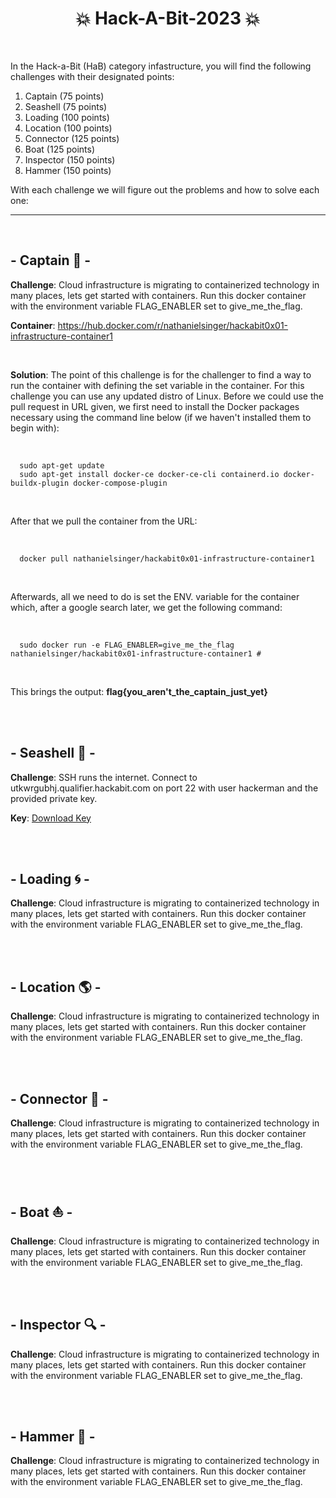 <div align="center">
  <h1>
    💥 Hack-A-Bit-2023 💥
  </h1>
</div>

<br>

In the Hack-a-Bit (HaB) category infastructure, you will find the following challenges with their designated points:

<ol>
  <li>Captain (75 points)</li>
  <li>Seashell (75 points)</li>
  <li>Loading (100 points)</li>
  <li>Location (100 points)</li>
  <li>Connector (125 points)</li>
  <li>Boat (125 points)</li>
  <li>Inspector (150 points)</li>
  <li>Hammer (150 points)</li>
</ol>

With each challenge we will figure out the problems and how to solve each one:

<hr>
<br>

## - Captain 🌊 -
**Challenge**: Cloud infrastructure is migrating to containerized technology in many places, lets get started with containers. Run this docker container with the environment variable FLAG_ENABLER set to give_me_the_flag.

**Container**: https://hub.docker.com/r/nathanielsinger/hackabit0x01-infrastructure-container1

<br>

**Solution**: The point of this challenge is for the challenger to find a way to run the container with defining the set variable in the container. For this challenge you can use any updated distro of Linux. Before we could use the pull request in URL given, we first need to install the Docker packages necessary using the command line below (if we haven't installed them to begin with):

<br>

```
  sudo apt-get update
  sudo apt-get install docker-ce docker-ce-cli containerd.io docker-buildx-plugin docker-compose-plugin
```

<br>

After that we pull the container from the URL:

<br>

```
  docker pull nathanielsinger/hackabit0x01-infrastructure-container1
```

<br>

Afterwards, all we need to do is set the ENV. variable for the container which, after a google search later, we get the following command:

<br>

```
  sudo docker run -e FLAG_ENABLER=give_me_the_flag nathanielsinger/hackabit0x01-infrastructure-container1 #
```

<br>

This brings the output: **flag{you_aren't_the_captain_just_yet}**

<br>
<br>

## - Seashell 🐚 -
**Challenge**: SSH runs the internet. Connect to utkwrgubhj.qualifier.hackabit.com on port 22 with user hackerman and the provided private key.

**Key**: <a id="raw-url" href="https://raw.githubusercontent.com/CodeAPretzel/
Hack-A-Bit-2023/tree/main/Assets/id_rsa">Download Key</a>

<br>
<br>

## - Loading 🌀 -
**Challenge**: Cloud infrastructure is migrating to containerized technology in many places, lets get started with containers. Run this docker container with the environment variable FLAG_ENABLER set to give_me_the_flag.

<br>
<br>

## - Location 🌎 -
**Challenge**: Cloud infrastructure is migrating to containerized technology in many places, lets get started with containers. Run this docker container with the environment variable FLAG_ENABLER set to give_me_the_flag.

<br>
<br>

## - Connector 🔌 -
**Challenge**: Cloud infrastructure is migrating to containerized technology in many places, lets get started with containers. Run this docker container with the environment variable FLAG_ENABLER set to give_me_the_flag.

<br>
<br>

## - Boat ⛵ -
**Challenge**: Cloud infrastructure is migrating to containerized technology in many places, lets get started with containers. Run this docker container with the environment variable FLAG_ENABLER set to give_me_the_flag.

<br>
<br>

## - Inspector 🔍 -
**Challenge**: Cloud infrastructure is migrating to containerized technology in many places, lets get started with containers. Run this docker container with the environment variable FLAG_ENABLER set to give_me_the_flag.

<br>
<br>

## - Hammer 🔨 -
**Challenge**: Cloud infrastructure is migrating to containerized technology in many places, lets get started with containers. Run this docker container with the environment variable FLAG_ENABLER set to give_me_the_flag.

<br>
<br>
